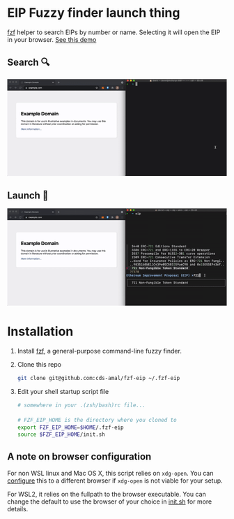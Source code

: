 # EIP Fuzzy finder launch thing

[fzf](https://github.com/junegunn/fzf) helper to search EIPs by number or name.
Selecting it will open the EIP in your browser. [See this
demo](https://www.youtube.com/watch?v=2VOZV9tsmGs)

## Search 🔍

![fuzzy-search](./assets/fuzzy-search.gif)

## Launch 🚀

![fuzzy-launch](./assets/fuzzy-launch.gif)

# Installation

1. Install [fzf](https://github.com/junegunn/fzf), a general-purpose
   command-line fuzzy finder.

1. Clone this repo
   ```sh
   git clone git@github.com:cds-amal/fzf-eip ~/.fzf-eip
   ```
1. Edit your shell startup script file

   ```sh
   # somewhere in your .(zsh/bash)rc file...

   # FZF_EIP_HOME is the directory where you cloned to
   export FZF_EIP_HOME=$HOME/.fzf-eip
   source $FZF_EIP_HOME/init.sh
   ```

## A note on browser configuration

For non WSL linux and Mac OS X, this script relies on `xdg-open`. You can
[configure](./init.sh) this to a different browser if `xdg-open` is not viable for your
setup.

For WSL2, it relies on the fullpath to the browser executable. You can change
the default to use the browser of your choice in [init.sh](./init.sh) for more
details.
